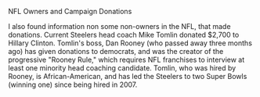 NFL Owners and Campaign Donations





I also found information non some non-owners in the NFL, that made donations. Current Steelers head coach Mike Tomlin donated $2,700 to Hillary Clinton. Tomlin's boss, Dan Rooney (who passed away three months ago) has given donations to democrats, and was the creator of the progressive "Rooney Rule," which requires NFL franchises to interview at least one minority head coaching candidate. Tomlin, who was hired by Rooney, is African-American, and has led the Steelers to two Super Bowls (winning one) since being hired in 2007. 
